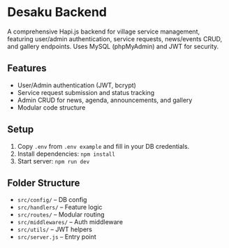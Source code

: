# Desaku Backend

A comprehensive Hapi.js backend for village service management, featuring user/admin authentication, service requests, news/events CRUD, and gallery endpoints. Uses MySQL (phpMyAdmin) and JWT for security.

## Features
- User/Admin authentication (JWT, bcrypt)
- Service request submission and status tracking
- Admin CRUD for news, agenda, announcements, and gallery
- Modular code structure

## Setup
1. Copy `.env` from `.env example` and fill in your DB credentials.
2. Install dependencies: `npm install`
3. Start server: `npm run dev`

## Folder Structure
- `src/config/` – DB config
- `src/handlers/` – Feature logic
- `src/routes/` – Modular routing
- `src/middlewares/` – Auth middleware
- `src/utils/` – JWT helpers
- `src/server.js` – Entry point
